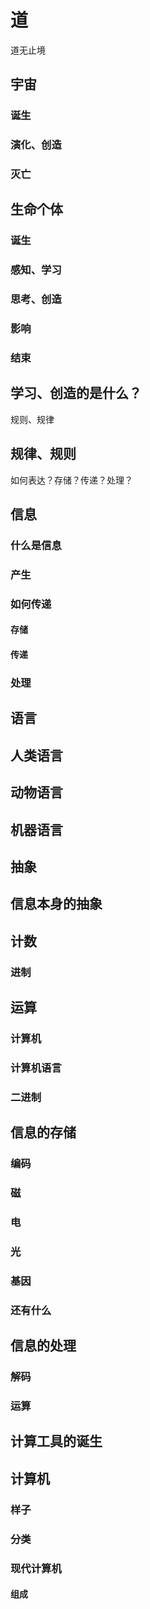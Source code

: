 # 道
道无止境

## 宇宙
### 诞生
### 演化、创造
### 灭亡

## 生命个体
### 诞生
### 感知、学习
### 思考、创造
### 影响
### 结束

## 学习、创造的是什么？
规则、规律

## 规律、规则
如何表达？存储？传递？处理？

## 信息
### 什么是信息
### 产生
### 如何传递
#### 存储
#### 传递
### 处理

## 语言
## 人类语言
## 动物语言
## 机器语言

## 抽象
## 信息本身的抽象
## 计数
### 进制
## 运算

### 计算机
### 计算机语言
### 二进制

## 信息的存储
### 编码
### 磁
### 电
### 光
### 基因
### 还有什么

## 信息的处理
### 解码
### 运算

## 计算工具的诞生
## 计算机
### 样子
### 分类
### 现代计算机
#### 组成
